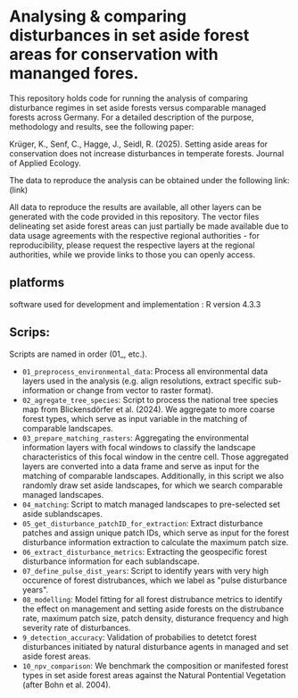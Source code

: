 # Analysing & comparing disturbances in set aside forest areas for conservation with mananged fores.
This repository holds code for running the analysis of comparing disturbance regimes in set aside forests versus comparable managed forests across Germany. For a detailed description of the purpose, methodology and results, see the following paper: 

Krüger, K., Senf, C., Hagge, J., Seidl, R. (2025). Setting aside areas for conservation does not increase disturbances in temperate forests. Journal of Applied Ecology. 

The data to reproduce the analysis can be obtained under the following link: (link)

All data to reproduce the results are available, all other layers can be generated with the code provided in this repository. The vector files delineating set aside forest areas can just partially be made available due to data usage agreements with the respective regional authorities - for reproducibility, please request the respective layers at the regional authorities, while we provide links to those you can openly access. 

## platforms

software used for development and implementation : R version 4.3.3

## Scrips:
Scripts are named in order (01_, etc.). 

- `01_preprocess_environmental_data`: Process all environmental data layers used in the analysis (e.g. align resolutions, extract specific sub-information or change from vector to raster format).
- `02_agregate_tree_species`: Script to process the national tree species map from Blickensdörfer et al. (2024). We aggregate to more coarse forest types, which serve as input variable in the matching of comparable landscapes.
- `03_prepare_matching_rasters`: Aggregating the environmental information layers with focal windows to classify the landscape characteristics of this focal window in the centre cell. Those aggregated layers are converted into a data frame and serve as input for the matching of comparable landscapes. Additionally, in this script we also randomly draw set aside landscapes, for which we search comparable managed landscapes.
- `04_matching`: Script to match managed landscapes to pre-selected set aside sublandscapes.
- `05_get_disturbance_patchID_for_extraction`: Extract disturbance patches and assign unique patch IDs, which serve as input for the forest disturbance information extraction to calculate the maximum patch size.
- `06_extract_disturbance_metrics`: Extracting the geospecific forest disturbance information for each sublandscape. 
- `07_define_pulse_dist_years`: Script to identify years with very high occurence of forest distrubances, which we label as "pulse disturbance years".
- `08_modelling`: Model fitting for all forest distrubance metrics to identify the effect on management and setting aside forests on the distrubance rate, maximum patch size, patch density, disturance frequency and high severity rate of disturbances.
- `9_detection_accuracy`: Validation of probabilies to detetct forest disturbances initiated by natural disturbance agents in managed and set aside forest areas.
- `10_npv_comparison`: We benchmark the composition or manifested forest types in set aside forest areas against the Natural Pontential Vegetation (after Bohn et al. 2004).
